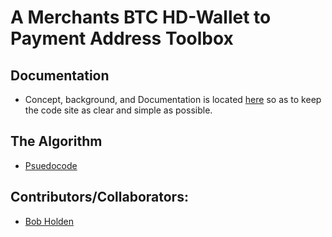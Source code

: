 # A Merchants BTC HD-Wallet to Payment Address Toolbox
## Documentation
* Concept, background, and Documentation is located [here](https://github.com/EAWF/Bitcoin-Merchants-Toolbox/wiki) so as to keep the code site as clear and simple as possible.
## The Algorithm
* [Psuedocode](https://github.com/EAWF/Bitcoin-Merchants-Toolbox/blob/master/Algorithm_Psuedocode.md)
## Contributors/Collaborators:
* [Bob Holden](https://github.com/EAWF)
